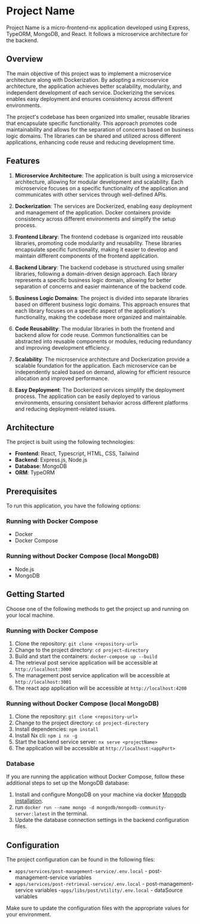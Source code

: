 # Project Name

Project Name is a micro-frontend-nx application developed using Express, TypeORM, MongoDB, and React. It follows a microservice architecture for the backend.

## Overview

The main objective of this project was to implement a microservice architecture along with Dockerization. By adopting a microservice architecture, the application achieves better scalability, modularity, and independent development of each service. Dockerizing the services enables easy deployment and ensures consistency across different environments.

The project's codebase has been organized into smaller, reusable libraries that encapsulate specific functionality. This approach promotes code maintainability and allows for the separation of concerns based on business logic domains. The libraries can be shared and utilized across different applications, enhancing code reuse and reducing development time.


## Features

1. **Microservice Architecture**: The application is built using a microservice architecture, allowing for modular development and scalability. Each microservice focuses on a specific functionality of the application and communicates with other services through well-defined APIs.

2. **Dockerization**: The services are Dockerized, enabling easy deployment and management of the application. Docker containers provide consistency across different environments and simplify the setup process.

3. **Frontend Library**: The frontend codebase is organized into reusable libraries, promoting code modularity and reusability. These libraries encapsulate specific functionality, making it easier to develop and maintain different components of the frontend application.

4. **Backend Library**: The backend codebase is structured using smaller libraries, following a domain-driven design approach. Each library represents a specific business logic domain, allowing for better separation of concerns and easier maintenance of the backend code.

5. **Business Logic Domains**: The project is divided into separate libraries based on different business logic domains. This approach ensures that each library focuses on a specific aspect of the application's functionality, making the codebase more organized and maintainable.

6. **Code Reusability**: The modular libraries in both the frontend and backend allow for code reuse. Common functionalities can be abstracted into reusable components or modules, reducing redundancy and improving development efficiency.

7. **Scalability**: The microservice architecture and Dockerization provide a scalable foundation for the application. Each microservice can be independently scaled based on demand, allowing for efficient resource allocation and improved performance.

8. **Easy Deployment**: The Dockerized services simplify the deployment process. The application can be easily deployed to various environments, ensuring consistent behavior across different platforms and reducing deployment-related issues.


## Architecture

The project is built using the following technologies:

- **Frontend**: React, Typescript, HTML, CSS, Tailwind
- **Backend**: Express.js, Node.js
- **Database**: MongoDB
- **ORM**: TypeORM


## Prerequisites

To run this application, you have the following options:

### Running with Docker Compose

- Docker
- Docker Compose

### Running without Docker Compose (local MongoDB)

- Node.js
- MongoDB

## Getting Started

Choose one of the following methods to get the project up and running on your local machine.

### Running with Docker Compose

1. Clone the repository: `git clone <repository-url>`
2. Change to the project directory: `cd project-directory`
3. Build and start the containers: `docker-compose up --build`
4. The retrieval post service application will be accessible at `http://localhost:3000`
5. The management post service application will be accessible at `http://localhost:3001`
6. The react app application will be accessible at `http://localhost:4200`


### Running without Docker Compose (local MongoDB)

1. Clone the repository: `git clone <repository-url>`
2. Change to the project directory: `cd project-directory`
3. Install dependencies: `npm install`
4. Install Nx cli: `npm i nx -g`
5. Start the backend service server: `nx serve <projectName>`
6. The application will be accessible at `http://localhost:<appPort>`

### Database

If you are running the application without Docker Compose, follow these additional steps to set up the MongoDB database:

1. Install and configure MongoDB on your machine via docker [Mongodb installation](https://www.mongodb.com/docs/manual/tutorial/install-mongodb-community-with-docker/).
2. run `docker run --name mongo -d mongodb/mongodb-community-server:latest` in the terminal.
3. Update the database connection settings in the backend configuration files.

## Configuration

The project configuration can be found in the following files:

- `apps/services/post-management-service/.env.local` - post-management-service variables
- `apps/services/post-retrieval-service/.env.local` - post-management-service variables
-`apps/libs/post/utility/.env.local` - dataSource variables

Make sure to update the configuration files with the appropriate values for your environment.
